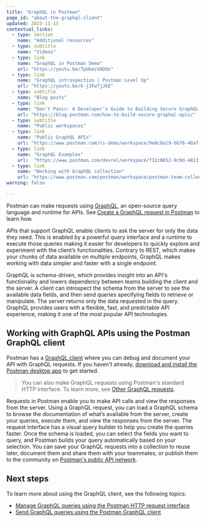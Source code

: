 ```yaml
---
title: "GraphQL in Postman"
page_id: "about-the-graphql-client"
updated: 2023-11-15
contextual_links:
  - type: section
    name: "Additional resources"
  - type: subtitle
    name: "Videos"
  - type: link
    name: "GraphQL in Postman Demo"
    url: "https://youtu.be/7pUbezVADQs"
  - type: link
    name: "GraphQL introspection | Postman Level Up"
    url: "https://youtu.be/k-j3FwTjJkE"
  - type: subtitle
    name: "Blog posts"
  - type: link
    name: "Don’t Panic: A Developer’s Guide to Building Secure GraphQL APIs"
    url: "https://blog.postman.com/how-to-build-secure-graphql-apis/"
  - type: subtitle
    name: "Public workspaces"
  - type: link
    name: "Public GraphQL APIs"
    url: "https://www.postman.com/cs-demo/workspace/9e8c8a19-bb76-46af-9e8d-5747bf8fcce5"
  - type: link
    name: "GraphQL Examples"
    url:  "https://www.postman.com/devrel/workspace/f12c0652-9c9d-4813-968b-c8ed0b3f0022"
  - type: link
    name: "Working with GraphQL collection"
    url: "https://www.postman.com/postman/workspace/postman-team-collections/collection/1559645-c0dd3eb3-5258-4ddd-a6e4-2780c5212e33?ctx=documentation"
warning: false

---
```


Postman can make requests using [GraphQL](https://www.graphql.org), an open-source query language and runtime for APIs. See [Create a GraphQL request in Postman](/docs/sending-requests/graphql/graphql-client-first-request/) to learn how.

APIs that support GraphQL enable clients to ask the server for only the data they need. This is enabled by a powerful query interface and a runtime to execute those queries making it easier for developers to quickly explore and experiment with the client’s functionalities. Contrary to REST, which makes your chunks of data available on multiple endpoints, GraphQL makes working with data simpler and faster with a single endpoint.

GraphQL is schema-driven, which provides insight into an API's functionality and lowers dependency between teams building the client and the server. A client can introspect the schema from the server to see the available data fields, and then send queries specifying fields to retrieve or manipulate. The server returns only the data requested in the query. GraphQL provides users with a flexible, fast, and predictable API experience, making it one of the most popular API technologies.

## Working with GraphQL APIs using the Postman GraphQL client

Postman has a [GraphQL client](/docs/sending-requests/graphql/graphql-client-interface/) where you can debug and document your API with GraphQL requests. If you haven't already, [download and install the Postman desktop app](/docs/getting-started/installation/installation-and-updates/) to get started.

> You can also make GraphQL requests using Postman's standard HTTP interface. To learn more, see [Other GraphQL requests](/docs/sending-requests/graphql/graphql-http/).

Requests in Postman enable you to make API calls and view the responses from the server. Using a GraphQL request, you can load a GraphQL schema to browse the documentation of what’s available from the server, create your queries, execute them, and view the responses from the server. The request interface has a visual query builder to help you create the queries faster. Once the schema is loaded, you can select the fields you want to query, and Postman builds your query automatically based on your selection. You can save your GraphQL requests into a collection to reuse later, document them and share them with your teammates, or publish them to the community on [Postman's public API network](/docs/getting-started/first-steps/exploring-public-api-network/).

## Next steps

To learn more about using the GraphQL client, see the following topics:

* [Manage GraphQL queries using the Postman HTTP request interface](/docs/sending-requests/graphql/graphql-client-interface/)
* [Send GraphQL queries using the Postman GraphQL client](/docs/sending-requests/graphql/graphql-client-first-request/)
